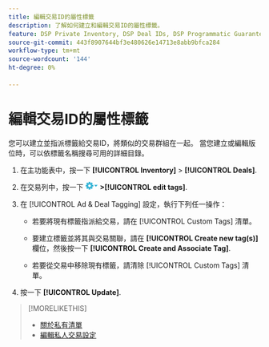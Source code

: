 ```yaml
---
title: 編輯交易ID的屬性標籤
description: 了解如何建立和編輯交易ID的屬性標籤。
feature: DSP Private Inventory, DSP Deal IDs, DSP Programmatic Guaranteed Deals
source-git-commit: 443f8907644bf3e480626e14713e8abb9bfca284
workflow-type: tm+mt
source-wordcount: '144'
ht-degree: 0%

---
```


# 編輯交易ID的屬性標籤

您可以建立並指派標籤給交易ID，將類似的交易群組在一起。 當您建立或編輯版位時，可以依標籤名稱搜尋可用的詳細目錄。

1. 在主功能表中，按一下 **[!UICONTROL Inventory]** > **[!UICONTROL Deals]**.

1. 在交易列中，按一下 ![選項功能表](/help/dsp/assets/options-menu.png) **>[!UICONTROL edit tags]**.

1. 在 [!UICONTROL Ad & Deal Tagging] 設定，執行下列任一操作：

   * 若要將現有標籤指派給交易，請在 [!UICONTROL Custom Tags] 清單。

   * 要建立標籤並將其與交易關聯，請在 **[!UICONTROL Create new tag(s)]** 欄位，然後按一下 **[!UICONTROL Create and Associate Tag]**.

   * 若要從交易中移除現有標籤，請清除 [!UICONTROL Custom Tags] 清單。

1. 按一下 **[!UICONTROL Update]**.

>[!MORELIKETHIS]
>
>* [關於私有清單](private-inventory-about.md)
>* [編輯私人交易設定](/help/dsp/inventory/deal-id-edit.md)

